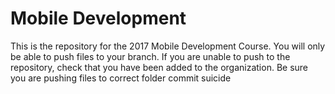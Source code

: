 # Mobile Development

This is the repository for the 2017 Mobile Development Course.
You will only be able to push files to your branch.
If you are unable to push to the repository, check that you have been added to the organization.
Be sure you are pushing files to correct folder 
commit suicide
